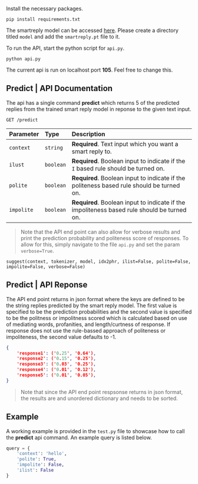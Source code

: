 Install the necessary packages.
```
pip install requirements.txt
```
The smartreply model can be accessed [here](https://drive.google.com/drive/folders/1gWftiE0llzhiQ5Og8hyh-_XTbFKSEr7s?usp=sharing). Please create a directory titled `model` and add the `smartreply.pt` file to it.

To run the API, start the python script for `api.py`.
```
python api.py
```

The current api is run on localhost port **105**. Feel free to change this.


## **Predict** | API Documentation
The api has a single command **predict** which returns 5 of the predicted replies from the trained smart reply model in reponse to the given text input. 

```http
GET /predict
```

| Parameter | Type | Description |
| :--- | :--- | :--- |
| `context` | `string` | **Required**. Text input which you want a smart reply to. |
| `ilust` | `boolean` | **Required**. Boolean input to indicate if the `I` based rule should be turned on.
| `polite` | `boolean` | **Required**. Boolean input to indicate if the politeness based rule should be turned on.
| `impolite` | `boolean` | **Required**. Boolean input to indicate if the impoliteness based rule should be turned on.

> Note that the API end point can also allow for verbose results and print the prediction probability and politeness score of responses. To allow for this, simply navigate to the file `api.py` and set the param `verbose=True`.

```
suggest(context, tokenizer, model, idx2phr, ilist=False, polite=False, impolite=False, verbose=False)
```

## **Predict** | API Reponse
The API end point returns in json format where the keys are defined to be the string replies predicted by the smart reply model. The first value is specified to be the prediction probabilities and the second value is specified to be the politness or 
impolitness scored which is calculated based on use of mediating words, profanities, 
and length/curtness of response. If response does not use the rule-bassed approach 
of politeness or impoliteness, the second value defaults to -1.

```json
{
    'response1': ('0.25', '0.64'),
    'response2': ('0.15', '0.25'),
    'response3': ('0.03', '0.25'),
    'response4': ('0.01', '0.12'),
    'response5': ('0.01', '0.05'),
}
```

> Note that since the API end point respsonse returns in json format, the results 
are and unordered dictionary and needs to be sorted.

## Example
A working example is provided in the `test.py` file to showcase how to call the **predict** api command. An example query is listed below.

```python
query = {
    'context': 'hello', 
    'polite': True, 
    'impolite': False,
    'ilist': False
}
```